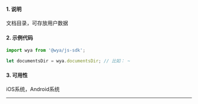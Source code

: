 #### 1. 说明

文档目录，可存放用户数据

#### 2. 示例代码

```javascript
import wya from '@wya/js-sdk';

let documentsDir = wya.documentsDir; // 比如： ~
```

#### 3. 可用性

iOS系统，Android系统

---------

